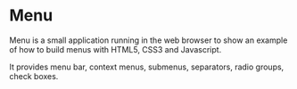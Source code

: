 
Menu
====

Menu is a small application running in the web browser to show an example of
how to build menus with HTML5, CSS3 and Javascript.

It provides menu bar, context menus, submenus, separators, radio groups, check boxes.
